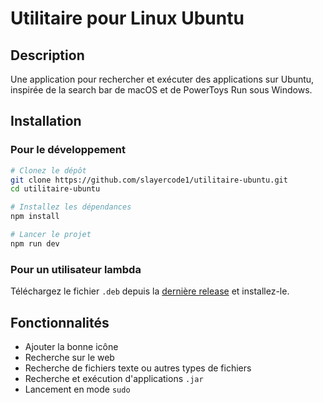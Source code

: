 # Utilitaire pour Linux Ubuntu

## Description
Une application pour rechercher et exécuter des applications sur Ubuntu, inspirée de la search bar de macOS et de PowerToys Run sous Windows.

## Installation

### Pour le développement
```bash
# Clonez le dépôt
git clone https://github.com/slayercode1/utilitaire-ubuntu.git
cd utilitaire-ubuntu

# Installez les dépendances
npm install

# Lancer le projet
npm run dev
```

### Pour un utilisateur lambda
Téléchargez le fichier `.deb` depuis la [dernière release](https://github.com/slayercode1/utilitaire-ubuntu/releases/tag/v.1.0.0) et installez-le.


## Fonctionnalités
- Ajouter la bonne icône
- Recherche sur le web
- Recherche de fichiers texte ou autres types de fichiers
- Recherche et exécution d'applications `.jar`
- Lancement en mode `sudo`

